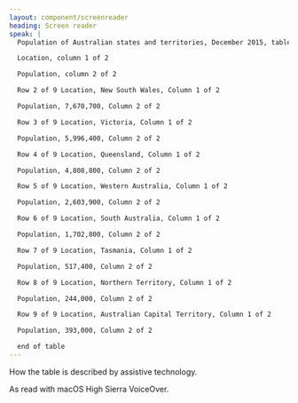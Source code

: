 ```yaml
---
layout: component/screenreader
heading: Screen reader
speak: |
  Population of Australian states and territories, December 2015, table 2 columns, 9 rows

  Location, column 1 of 2

  Population, column 2 of 2

  Row 2 of 9 Location, New South Wales, Column 1 of 2

  Population, 7,670,700, Column 2 of 2

  Row 3 of 9 Location, Victoria, Column 1 of 2

  Population, 5,996,400, Column 2 of 2

  Row 4 of 9 Location, Queensland, Column 1 of 2

  Population, 4,808,800, Column 2 of 2

  Row 5 of 9 Location, Western Australia, Column 1 of 2

  Population, 2,603,900, Column 2 of 2

  Row 6 of 9 Location, South Australia, Column 1 of 2

  Population, 1,702,800, Column 2 of 2

  Row 7 of 9 Location, Tasmania, Column 1 of 2

  Population, 517,400, Column 2 of 2

  Row 8 of 9 Location, Northern Territory, Column 1 of 2

  Population, 244,000, Column 2 of 2

  Row 9 of 9 Location, Australian Capital Territory, Column 1 of 2

  Population, 393,000, Column 2 of 2

  end of table
---
```

How the table is described by assistive technology.

As read with macOS High Sierra VoiceOver.

